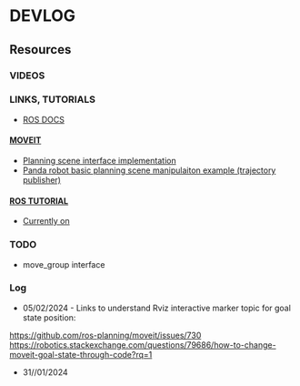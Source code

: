 # DEVLOG


## Resources

### VIDEOS



### LINKS, TUTORIALS 

- [ROS DOCS](https://docs.google.com/document/d/1neUj-VaJrdc4HKTHsPr6l0aGpOVbOgXC-sPvgQq-Q6U/edit)


#### [MOVEIT](https://wiki.ros.org/ROS/Tutorials)

- [Planning scene interface implementation](https://docs.ros.org/en/jade/api/moveit_commander/html/planning__scene__interface_8py_source.html)
- [Panda robot basic planning scene manipulaiton example (trajectory publisher)](https://github.com/ros-planning/moveit_tutorials/blob/master/doc/move_group_python_interface/scripts/move_group_python_interface_tutorial.py)

#### [ROS TUTORIAL](https://wiki.ros.org/ROS/Tutorials)

- [Currently on]( https://wiki.ros.org/ROS/Tutorials/UnderstandingTopics)





### TODO
- move_group interface


### Log
- 05/02/2024 - Links to understand Rviz interactive marker topic for goal state position:

https://github.com/ros-planning/moveit/issues/730
https://robotics.stackexchange.com/questions/79686/how-to-change-moveit-goal-state-through-code?rq=1




- 31//01/2024

